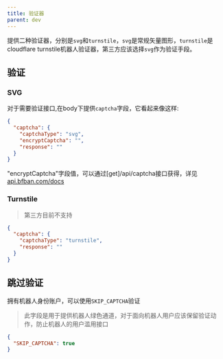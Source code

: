 ```yaml
---
title: 验证器
parent: dev
---
```


提供二种验证器，分别是`svg`和`turnstile`，`svg`是常规矢量图形，`turnstile`是cloudflare turnstile机器人验证器，第三方应该选择`svg`作为验证手段。

## 验证

### SVG

对于需要验证接口,在body下提供`captcha`字段，它看起来像这样:

```json
{
  "captcha": {
    "captchaType": "svg",
    "encryptCaptcha": "",
    "response": ""
  }
}
```

"encryptCaptcha"字段值，可以通过[get]/api/captcha接口获得，详见[api.bfban.com/docs](https://api.bfban.com/docs)

### Turnstile

> 第三方目前不支持

```json
{
  "captcha": {
    "captchaType": "turnstile",
    "response": ""
  }
}
```

## 跳过验证

拥有机器人身份账户，可以使用`SKIP_CAPTCHA`验证

> 此字段是用于提供机器人绿色通道，对于面向机器人用户应该保留验证动作，防止机器人的用户滥用接口

```json
{
  "SKIP_CAPTCHA": true
}
```
